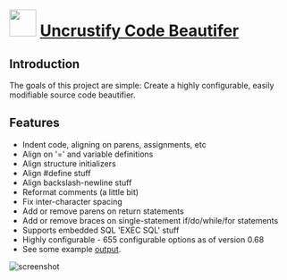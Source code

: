 ﻿# <img src="https://cdn.jsdelivr.net/gh/chtof/chocolatey-packages/automatic/uncrustify/uncrustify.png" width="48" height="48"/> [Uncrustify Code Beautifer](https://chocolatey.org/packages/uncrustify)

## Introduction
The goals of this project are simple: Create a highly configurable, easily modifiable source code beautifier.

## Features
- Indent code, aligning on parens, assignments, etc
- Align on '=' and variable definitions
- Align structure initializers
- Align #define stuff
- Align backslash-newline stuff
- Reformat comments (a little bit)
- Fix inter-character spacing
- Add or remove parens on return statements
- Add or remove braces on single-statement if/do/while/for statements
- Supports embedded SQL 'EXEC SQL' stuff
- Highly configurable - 655 configurable options as of version 0.68
- See some example [output](http://uncrustify.sourceforge.net/examples/example.c).

![screenshot](https://cdn.jsdelivr.net/gh/chtof/chocolatey-packages/automatic/uncrustify/screenshot.png)